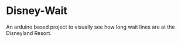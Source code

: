 # Disney-Wait
An arduino based project to visually see how long wait lines are at the Disneyland Resort.
